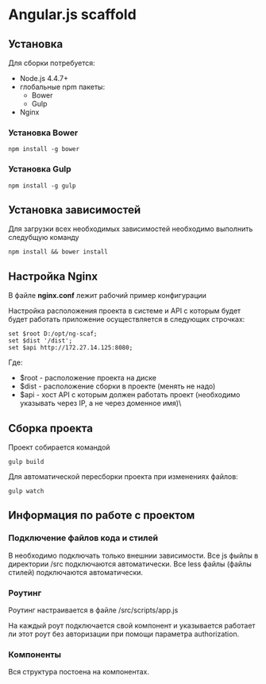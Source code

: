 # Angular.js scaffold

## Установка

Для сборки потребуется:

* Node.js 4.4.7+
* глобальные npm пакеты:
  - Bower
  - Gulp
* Nginx

### Установка Bower

```
npm install -g bower
```

### Установка Gulp

```
npm install -g gulp
```

## Установка зависимостей

Для загрузки всех необходимых зависимостей необходимо выполнить следубщую команду

```
npm install && bower install
```

## Настройка Nginx

В файле **nginx.conf** лежит рабочий пример конфигурации

Настройка расположения проекта в системе и API с которым будет будет работать приложение осуществляется в следующих строчках:

```
set $root D:/opt/ng-scaf;
set $dist '/dist';
set $api http://172.27.14.125:8080;
```

Где:

* $root - расположение проекта на диске
* $dist - расположение сборки в проекте (менять не надо)
* $api - хост API с которым должен работать проект (необходимо указывать через IP, а не через доменное имя)\

## Сборка проекта

Проект собирается командой

```
gulp build
```

Для автоматической пересборки проекта при изменениях файлов:

```
gulp watch
```

## Информация по работе с проектом

### Подключение файлов кода и стилей

В <head> необходимо подключать только внешнии зависимости.
Все js фыйлы в директории /src подключаются автоматически.
Все less файлы (файлы стилей) подключаются автоматически.

### Роутинг

Роутинг настраивается в файле /src/scripts/app.js

На каждый роут подключается свой компонент и указывается работает ли этот роут без авторизации при помощи параметра authorization.

### Компоненты

Вся структура постоена на компонентах.


